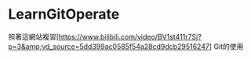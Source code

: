 # LearnGitOperate
照著這網站複習[https://www.bilibili.com/video/BV1st411r7Sj?p=3&amp;vd_source=5dd399ac0585f54a28cd9dcb29516247] Git的使用
